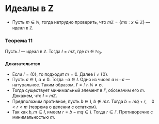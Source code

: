 # Идеалы в Z

+ Пусть $m \in \mathbb{N}$, тогда нетрудно проверить, что
  $m\mathbb{Z} = \{mx : x \in \mathbb{Z}\}$ — идеал в $\mathbb{Z}$.

### **Теорема 11**

Пусть $I$ — идеал в $\mathbb{Z}$. Тогда $I = m\mathbb{Z}$, где $m \in \mathbb{N}_0$.

#### **Доказательство**

+ Если $I = \{0\}$, то подходит $m = 0$.
  Далее $I \neq \{0\}$.
+ Пусть $a \in I$, $a \neq 0$. Тогда $-a \in I$. Одно из чисел $a$ и $-a$ — натуральное. Таким образом, $I' = I \cap \mathbb{N} \neq \emptyset$.
+ Тогда существует минимальный элемент в $I'$, обозначим его $m$. Докажем, что $I = m\mathbb{Z}$.
+ Предположим противное, пусть $b \in I$, $b \not\in m\mathbb{Z}$. Тогда
  $b = mq + r, \quad 0 < r < m$
  (теорема о делении с остатком).
+ Так как $b, m \in I$, имеем $r = b - mq \in I$. Тогда $r \in I'$. Противоречие с минимальностью $m$.
